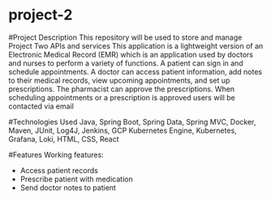 # project-2

#Project Description
This repository will be used to store and manage Project Two APIs and services
This application is a lightweight version of an Electronic Medical Record (EMR) which is an application used by doctors and nurses to perform a variety of functions. A patient can sign in and schedule appointments. A doctor can access patient information, add notes to their medical records, view upcoming appointments, and set up prescriptions. The pharmacist can approve the prescriptions. When scheduling appointments or a prescription is approved users will be contacted via email

#Technologies Used
Java, Spring Boot, Spring Data, Spring MVC, Docker, Maven, JUnit, Log4J, Jenkins, GCP Kubernetes Engine, Kubernetes, Grafana, Loki, HTML, CSS, React

#Features
Working features:
- Access patient records
- Prescribe patient with medication
- Send doctor notes to patient

